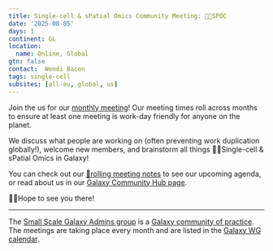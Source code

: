 ```yaml
---
title: Single-cell & sPatial Omics Community Meeting: 🖖🏾SPOC
date: '2025-08-05'
days: 1
continent: GL
location:
  name: Online, Global
gtn: false
contact:  Wendi Bacon
tags: single-cell
subsites: [all-eu, global, us]
---
```


Join the us for our <a href="https://calendar.google.com/calendar/event?action=TEMPLATE&tmeid=NGlubGY0azhmbG80c3FnazNkcnNwZjdzMTNfMjAyNTAyMDRUMDgwMDAwWiBnYWxheHkuc2MuY29wQG0&tmsrc=galaxy.sc.cop%40gmail.com&scp=ALL">monthly meeting</a>! Our meeting times roll across months to ensure at least one meeting is work-day friendly for anyone on the planet.

We discuss what people are working on (often preventing work duplication globally!), welcome new members, and brainstorm all things 🖖🏾Single-cell & sPatial Omics in Galaxy!

You can check out our <a href="https://docs.google.com/document/d/19W--oeFoEgfZbw9MWvky_A__554th-VG3ryOqtfmHSA/edit?tab=t.ikggoqty5qt#heading=h.fwh1shniur5d">📝rolling meeting notes</a> to see our upcoming agenda, or read about us in our <a href="https://galaxyproject.org/community/sig/singlecell/">Galaxy Community Hub page</a>.

👋🏾Hope to see you there!



---

The [Small Scale Galaxy Admins group](https://galaxyproject.org/community/sig/small-scale-admins/) is a [Galaxy community of practice](https://galaxyproject.org/community/sig/#communities-of-practice).
The meetings are taking place every month and are listed in the [Galaxy WG calendar](https://calendar.google.com/calendar/u/0/embed?src=5l6o0msfduoir59hrab0jlkocc@group.calendar.google.com).
